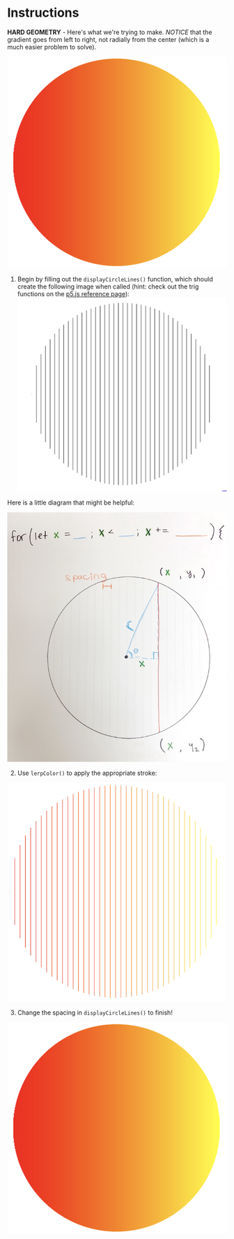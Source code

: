 # Instructions  

**HARD GEOMETRY** - Here's what we're trying to make. *NOTICE* that the gradient goes from left to right, not radially from the center (which is a much easier problem to solve).

![circle grad](assets/circle_grad.png)


1. Begin by filling out the `displayCircleLines()` function, which should create the following image when called (hint: check out the trig functions on the [p5.js reference page](https://p5js.org/reference/)):
![circlle lines](assets/circle_lines.png)

Here is a little diagram that might be helpful:

![for grad](assets/for_grad.jpg)


2. Use `lerpColor()` to apply the appropriate stroke:

![circle grad lines](assets/circle_grad_lines.png)

3. Change the spacing in `displayCircleLines()` to finish!

![circle grad](assets/circle_grad.png)
  